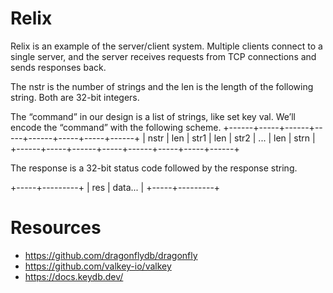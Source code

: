# Relix

Relix is an example of the server/client system. Multiple clients connect to a single server,
and the server receives requests from TCP connections and sends responses back.

The nstr is the number of strings and the len is the length of the following string. Both
are 32-bit integers.

The “command” in our design is a list of strings, like set key val. We’ll encode the
“command” with the following scheme.
+------+-----+------+-----+------+-----+-----+------+
| nstr | len | str1 | len | str2 | ... | len | strn |
+------+-----+------+-----+------+-----+-----+------+

The response is a 32-bit status code followed by the response string.

+-----+---------+
| res | data... |
+-----+---------+

# Resources
- https://github.com/dragonflydb/dragonfly
- https://github.com/valkey-io/valkey
- https://docs.keydb.dev/

